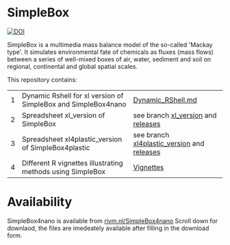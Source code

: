 # SimpleBox

[![DOI](https://zenodo.org/badge/253434836.svg)](https://zenodo.org/badge/latestdoi/253434836)

SimpleBox is a multimedia mass balance model of the so-called 'Mackay type'. It simulates environmental fate of chemicals as fluxes (mass flows) between a series of well-mixed boxes of air, water, sediment and soil on regional, continental and global spatial scales.

This repository contains:

|     |                                                               |                                                                                                                                                 |
|-----|---------------------------------------------------------------|-------------------------------------------------------------------------------------------------------------------------------------------------|
| 1   | Dynamic Rshell for xl version of SimpleBox and SimpleBox4nano | [Dynamic_RShell.md](Dynamic_RShell.md)                                                                                                          |
| 2   | Spreadsheet xl_version of SimpleBox                           | see branch [xl_version](https://github.com/rivm-syso/SimpleBox/tree/xl_version) and [releases](https://github.com/rivm-syso/SimpleBox/releases) |
| 3   | Spreadsheet xl4plastic_version of SimpleBox4plastic                 | see branch [xl4plastic_version](https://github.com/rivm-syso/SimpleBox/tree/xl4plastic_version) and [releases](https://github.com/rivm-syso/SimpleBox/releases)                                                                      |
| 4   | Different R vignettes illustrating methods using SimpleBox    | [Vignettes](vignettes)                                                                                                                |

# Availability

SimpleBox4nano is available from [rivm.nl/SimpleBox4nano](https://www.rivm.nl/en/soil-and-water/simplebox4nano) Scroll down for downlaod, the files are imedeately available after filling in the download form.
